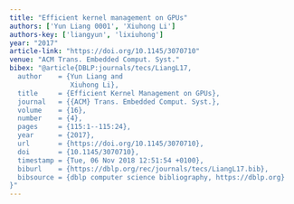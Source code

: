 ```yaml
---
title: "Efficient kernel management on GPUs"
authors: ['Yun Liang 0001', 'Xiuhong Li']
authors-key: ['liangyun', 'lixiuhong']
year: "2017"
article-link: "https://doi.org/10.1145/3070710"
venue: "ACM Trans. Embedded Comput. Syst."
bibex: "@article{DBLP:journals/tecs/LiangL17,
  author    = {Yun Liang and
               Xiuhong Li},
  title     = {Efficient Kernel Management on GPUs},
  journal   = {{ACM} Trans. Embedded Comput. Syst.},
  volume    = {16},
  number    = {4},
  pages     = {115:1--115:24},
  year      = {2017},
  url       = {https://doi.org/10.1145/3070710},
  doi       = {10.1145/3070710},
  timestamp = {Tue, 06 Nov 2018 12:51:54 +0100},
  biburl    = {https://dblp.org/rec/journals/tecs/LiangL17.bib},
  bibsource = {dblp computer science bibliography, https://dblp.org}
}"
---
```

